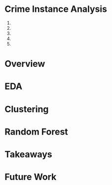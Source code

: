 # Crime Instance Analysis
  1. 
  2.
  3.
  4.
  5.
# Overview
# EDA
# Clustering
# Random Forest
# Takeaways
# Future Work
